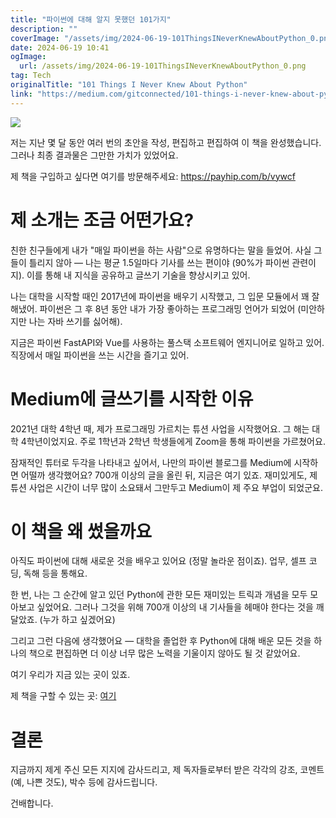 ```yaml
---
title: "파이썬에 대해 알지 못했던 101가지"
description: ""
coverImage: "/assets/img/2024-06-19-101ThingsINeverKnewAboutPython_0.png"
date: 2024-06-19 10:41
ogImage:
  url: /assets/img/2024-06-19-101ThingsINeverKnewAboutPython_0.png
tag: Tech
originalTitle: "101 Things I Never Knew About Python"
link: "https://medium.com/gitconnected/101-things-i-never-knew-about-python-72967446bf2c"
---
```


<img src="/assets/img/2024-06-19-101ThingsINeverKnewAboutPython_0.png" />

저는 지난 몇 달 동안 여러 번의 초안을 작성, 편집하고 편집하여 이 책을 완성했습니다. 그러나 최종 결과물은 그만한 가치가 있었어요.

제 책을 구입하고 싶다면 여기를 방문해주세요: https://payhip.com/b/vywcf

# 제 소개는 조금 어떤가요?

<div class="content-ad"></div>

친한 친구들에게 내가 "매일 파이썬을 하는 사람"으로 유명하다는 말을 들었어. 사실 그들이 틀리지 않아 — 나는 평균 1.5일마다 기사를 쓰는 편이야 (90%가 파이썬 관련이지). 이를 통해 내 지식을 공유하고 글쓰기 기술을 향상시키고 있어.

나는 대학을 시작할 때인 2017년에 파이썬을 배우기 시작했고, 그 입문 모듈에서 꽤 잘 해냈어. 파이썬은 그 후 8년 동안 내가 가장 좋아하는 프로그래밍 언어가 되었어 (미안하지만 나는 자바 쓰기를 싫어해).

지금은 파이썬 FastAPI와 Vue를 사용하는 풀스택 소프트웨어 엔지니어로 일하고 있어. 직장에서 매일 파이썬을 쓰는 시간을 즐기고 있어.

# Medium에 글쓰기를 시작한 이유

<div class="content-ad"></div>

2021년 대학 4학년 때, 제가 프로그래밍 가르치는 튜션 사업을 시작했어요. 그 해는 대학 4학년이었지요. 주로 1학년과 2학년 학생들에게 Zoom을 통해 파이썬을 가르쳤어요.

잠재적인 튜터로 두각을 나타내고 싶어서, 나만의 파이썬 블로그를 Medium에 시작하면 어떨까 생각했어요? 700개 이상의 글을 올린 뒤, 지금은 여기 있죠. 재미있게도, 제 튜션 사업은 시간이 너무 많이 소요돼서 그만두고 Medium이 제 주요 부업이 되었군요.

# 이 책을 왜 썼을까요

아직도 파이썬에 대해 새로운 것을 배우고 있어요 (정말 놀라운 점이죠). 업무, 셀프 코딩, 독해 등을 통해요.

<div class="content-ad"></div>

한 번, 나는 그 순간에 알고 있던 Python에 관한 모든 재미있는 트릭과 개념을 모두 모아보고 싶었어요. 그러나 그것을 위해 700개 이상의 내 기사들을 헤매야 한다는 것을 깨달았죠. (누가 하고 싶겠어요)

그리고 그런 다음에 생각했어요 — 대학을 졸업한 후 Python에 대해 배운 모든 것을 하나의 책으로 편집하면 더 이상 너무 많은 노력을 기울이지 않아도 될 것 같았어요.

여기 우리가 지금 있는 곳이 있죠.

제 책을 구할 수 있는 곳: [여기](https://payhip.com/b/vywcf)

<div class="content-ad"></div>

# 결론

지금까지 제게 주신 모든 지지에 감사드리고, 제 독자들로부터 받은 각각의 강조, 코멘트(예, 나쁜 것도), 박수 등에 감사드립니다.

건배합니다.
